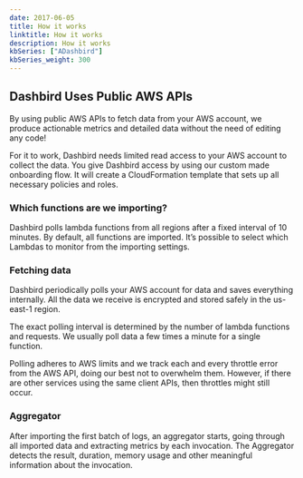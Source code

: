 ```yaml
---
date: 2017-06-05
title: How it works
linktitle: How it works
description: How it works
kbSeries: ["ADashbird"]
kbSeries_weight: 300
---
```


## Dashbird Uses Public AWS APIs

By using public AWS APIs to fetch data from your AWS account, we produce actionable metrics and detailed data without the need of editing any code!

For it to work, Dashbird needs limited read access to your AWS account to collect the data. You give Dashbird access by using our custom made onboarding flow. It will create a CloudFormation template that sets up all necessary policies and roles.

### Which functions are we importing?

Dashbird polls lambda functions from all regions after a fixed interval of 10 minutes. By default, all functions are imported. It’s possible to select which Lambdas to monitor from the importing settings.

### Fetching data

Dashbird periodically polls your AWS account for data and saves everything internally. All the data we receive is encrypted and stored safely in the us-east-1 region.

The exact polling interval is determined by the number of lambda functions and requests. We usually poll data a few times a minute for a single function.

Polling adheres to AWS limits and we track each and every throttle error from the AWS API, doing our best not to overwhelm them. However, if there are other services using the same client APIs, then throttles might still occur.

### Aggregator

After importing the first batch of logs, an aggregator starts, going through all imported data and extracting metrics by each invocation. The Aggregator detects the result, duration, memory usage and other meaningful information about the invocation.